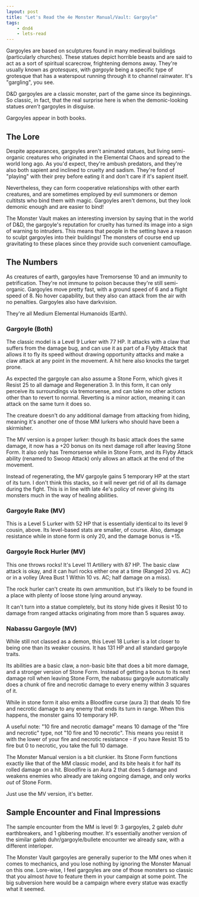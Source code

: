 ```yaml
---
layout: post
title: "Let's Read the 4e Monster Manual/Vault: Gargoyle"
tags:
    - dnd4
    - lets-read
---
```


Gargoyles are based on sculptures found in many medieval buildings (particularly
churches). These statues depict horrible beasts and are said to act as a sort of
spiritual scarecrow, frightening demons away. They're usually known as
_grotesques_, with _gargoyle_ being a specific type of grotesque that has a
waterspout running through it to channel rainwater. It's "gargling", you see.

D&D gargoyles are a classic monster, part of the game since its beginnings. So
classic, in fact, that the real surprise here is when the demonic-looking
statues _aren't_ gargoyles in disguise.

Gargoyles appear in both books.

## The Lore

Despite appearances, gargoyles aren't animated statues, but living semi-organic
creatures who originated in the Elemental Chaos and spread to the world long
ago. As you'd expect, they're ambush predators, and they're also both sapient
and inclined to cruelty and sadism. They're fond of "playing" with their prey
before eating it and don't care if it's sapient itself.

Nevertheless, they can form cooperative relationships with other earth
creatures, and are sometimes employed by evil summoners or demon cultitsts who
bind them with magic. Gargoyles aren't demons, but they look demonic enough and
are easier to bind!

The Monster Vault makes an interesting inversion by saying that in the world of
D&D, the gargoyle's reputation for cruelty has turned its image into a sign of
warning to intruders. This means that people in the setting have a reason to
sculpt gargoyles into their buildings! The monsters of course end up
gravitating to these places since they provide such convenient camouflage.

## The Numbers

As creatures of earth, gargoyles have Tremorsense 10 and an immunity to
petrification. They're not immune to poison because they're still
semi-organic. Gargoyles move pretty fast, with a ground speed of 6 and a flight
speed of 8. No hover capability, but they also can attack from the air with no
penalties. Gargoyles also have darkvision.

They're all Medium Elemental Humanoids (Earth).

### Gargoyle (Both)

The classic model is a Level 9 Lurker with 77 HP. It attacks with a claw that
suffers from the damage bug, and can use it as part of a Flyby Attack that
allows it to fly its speed without drawing opportunity attacks and make a claw
attack at any point in the movement. A hit here also knocks the target prone.

As expected the gargoyle can also assume a Stone Form, which gives it Resist 25
to all damage and Regeneration 3. In this form, it can only perceive its
surroundings via tremorsense, and can take no other actions other than to revert
to normal. Reverting is a minor action, meaning it can attack on the same turn
it does so.

The creature doesn't do any additional damage from attacking from hiding,
meaning it's another one of those MM lurkers who should have been a skirmisher.

The MV version is a proper lurker: though its basic attack does the same damage,
it now has a +20 bonus on its next damage roll after leaving Stone Form. It also
only has Tremorsense while in Stone Form, and its Flyby Attack ability (renamed
to Swoop Attack) only allows an attack at the end of the movement.

Instead of regenerating, the MV gargoyle gains 5 temporary HP at the start of
its turn. I don't think this stacks, so it will never get rid of all its damage
during the fight. This is in line with late 4e's policy of never giving its
monsters much in the way of healing abilities.

### Gargoyle Rake (MV)

This is a Level 5 Lurker with 52 HP that is essentially identical to its level 9
cousin, above. Its level-based stats are smaller, of course. Also, damage
resistance while in stone form is only 20, and the damage bonus is +15.

### Gargoyle Rock Hurler (MV)

This one throws rocks! It's Level 11 Artillery with 87 HP. The basic claw attack
is okay, and it can hurl rocks either one at a time (Ranged 20 vs. AC) or in a
volley (Area Bust 1 Within 10 vs. AC; half damage on a miss).

The rock hurler can't create its own ammunition, but it's likely to be found in
a place with plenty of loose stone lying around anyway.

It can't turn into a statue completely, but its stony hide gives it Resist 10 to
damage from ranged attacks originating from more than 5 squares away.

### Nabassu Gargoyle (MV)

While still not classed as a demon, this Level 18 Lurker is a lot closer to
being one than its weaker cousins. It has 131 HP and all standard gargoyle
traits.

Its abilities are a basic claw, a non-basic bite that does a bit more damage,
and a stronger version of Stone Form. Instead of getting a bonus to its next
damage roll when leaving Stone Form, the nabassu gargoyle automatically does a
chunk of fire and necrotic damage to every enemy within 3 squares of it.

While in stone form it also emits a Bloodfire curse (aura 3) that deals 10 fire
and necrotic damage to any enemy that ends its turn in range. When this happens,
the monster gains 10 temporary HP.

A useful note: "10 fire and necrotic damage" means 10 damage of the "fire and
necrotic" type, not "10 fire and 10 necrotic". This means you resist it with the
lower of your fire and necrotic resistance - if you have Resist 15 to fire but 0
to necrotic, you take the full 10 damage.

The Monster Manual version is a bit clunkier. Its Stone Form functions exactly
like that of the MM classic model, and its bite heals it for half its rolled
damage on a hit. Bloodfire is an Aura 2 that does 5 damage and weakens enemies
who already are taking ongoing damage, and only works _out_ of Stone Form.

Just use the MV version, it's better.

## Sample Encounter and Final Impressions

The sample encounter from the MM is level 9: 3 gargoyles, 2 galeb duhr
earthbreakers, and 1 gibbering mouther. It's essentially another version of the
similar galeb duhr/gargoyle/bullete encounter we already saw, with a different
interloper.

The Monster Vault gargoyles are generally superior to the MM ones when it comes
to mechanics, and you lose nothing by ignoring the Monster Manual on this
one. Lore-wise, I feel gargoyles are one of those monsters so classic that you
almost _have_ to feature them in your campaign at some point. The big subversion
here would be a campaign where every statue was exactly what it seemed.
